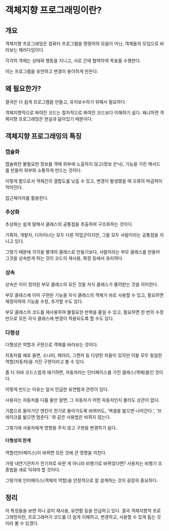 # 객체지향 프로그래밍이란?

## 개요

객체지향 프로그래밍은 컴퓨터 프로그램을 명령어의 모음이 아닌, 객체들의 모임으로 바라보는 패러다임이다.

각각의 객체는 상태와 행동을 지니고, 서로 간에 협력하여 목표를 수행한다.

이는 프로그램을 유연하고 변경이 용이하게 만든다.

## 왜 필요한가?

결국은 더 쉽게 프로그램을 만들고, 유지보수하기 위해서 필요하다.

객체지향적으로 짜여진 코드는 절차적으로 짜여진 코드보다 이해하기 쉽다. 왜냐하면 객체지향 프로그래밍은 현실과 닮아있기 때문이다.

## 객체지향 프로그래밍의 특징

### 캡슐화

캡슐화란 불필요한 정보를 객체 외부에 노출하지 않고(정보 은닉), 기능을 가진 메서드를 만들어 외부와 소통하게 만드는 것이다.

이렇게 함으로서 객체간의 결합도를 낮출 수 있고, 변경이 발생했을 때 오류의 파급력이 적어진다.

접근제어자를 활용한다.

### 추상화

추상화는 쉽게 말해서 클래스의 공통점을 추출하여 구조화하는 것이다.

기획자, 개발자, 디자이너는 모두 다른 직업군이지만, 그들 모두 사람이라는 공통점을 지니고 있다.

그렇기 때문에 각각을 별개의 클래스로 만들기보다, 사람이라는 부모 클래스를 만들어 그것을 상속받게 하는 것이 코드의 재사용, 확장 등에서 유리하다.

### 상속

상속은 이미 정의된 부모 클래스의 모든 것을 자식 클래스가 물려받는 것을 의미한다.

부모 클래스에 이미 구현된 기능을 자식 클래스의 객체가 바로 사용할 수 있고, 필요하면 재정의하여 기능을 수정, 추가할 수도 있다.

부모 클래스의 코드를 재사용하여 불필요한 반복을 줄일 수 있고, 필요하면 한 번의 수정만으로 모든 자식 클래스에 변경이 적용되도록 할 수도 있다.

### 다형성

다형성은 역할과 구현으로 객체를 바라보는 것이다.

자동차를 예로 들면, 소나타, 페라리, 그랜저 등 다양한 차들이 있지만 이들 모두 동일한 역할(자동차)을 가진 구현이라고 볼 수 있다.

좀 더 자바 코드스럽게 얘기하면, 자동차라는 인터페이스를 가진 클래스(객체)들인 것이다.

이렇게 만드는 이유는 앞서 언급한 유연함과 관련이 있다.

사용자는 자동차를 다룰 줄만 알면, 그 자동차가 어떤 자동차인지 몰라도 상관이 없다.

기름으로 돌아가던 엔진이 전기로 돌아가도록 바뀌어도, '액셀을 밟으면 나아간다.', '브레이크를 밟으면 멈춘다.' 와 같은 사용법은 바뀌지 않는다.

그렇기에 사용자에게 영향을 주지 않고 구현을 변경하기 쉽다.

#### 다형성의 한계

역할(인터페이스)이 바뀌면 모든 것에 큰 영향을 끼친다.

가령 내연기관차가 전기차로 바뀐 게 아니라 비행기로 바뀌었다면? 사용자는 비행기 조종법을 새로 익혀야 할 것이다.

그렇기에 인터페이스(객체의 역할)을 안정적으로 잘 설계하는 것이 굉장히 중요하다.

## 정리

이 특징들을 보면 하나 같이 재사용, 유연함 등을 언급하고 있다. 결국 객체지향적 프로그래밍이란, 프로그래머가 코드를 더 쉽게 이해하고, 변경하고, 사용할 수 있게 돕는 것이라 볼 수 있겠다.
